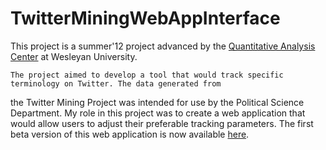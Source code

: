 # TwitterMiningWebAppInterface
This project is a summer'12 project advanced by the [Quantitative Analysis Center](http://qac.blogs.wesleyan.edu/) at Wesleyan University.

    The project aimed to develop a tool that would track specific terminology on Twitter. The data generated from
the Twitter Mining Project was intended for use by the Political Science Department. My role in this project was 
to create a web application that would allow users to adjust their preferable tracking parameters. The first 
beta version of this web application is now available [here](http://qacprojects.wesleyan.edu/interface/).


